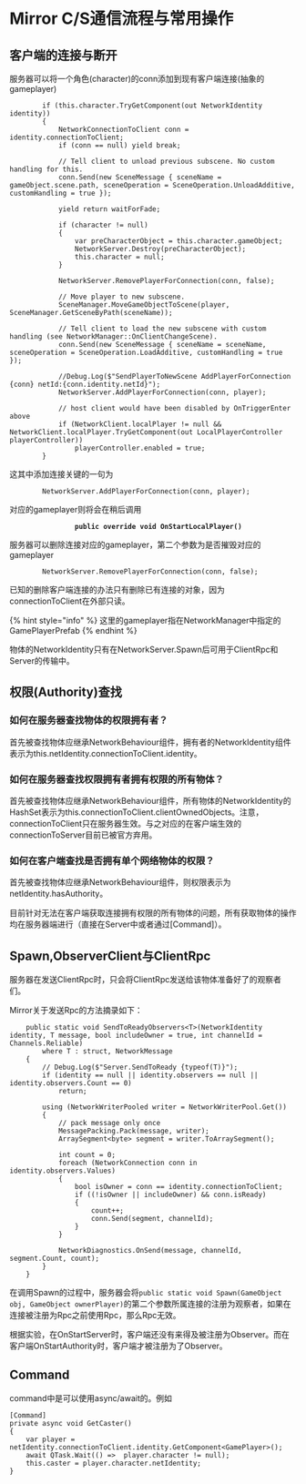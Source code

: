 # Mirror C/S通信流程与常用操作

## 客户端的连接与断开

服务器可以将一个角色(character)的conn添加到现有客户端连接(抽象的gameplayer)

```
		if (this.character.TryGetComponent(out NetworkIdentity identity))
		{
			NetworkConnectionToClient conn = identity.connectionToClient;
			if (conn == null) yield break;

			// Tell client to unload previous subscene. No custom handling for this.
			conn.Send(new SceneMessage { sceneName = gameObject.scene.path, sceneOperation = SceneOperation.UnloadAdditive, customHandling = true });

			yield return waitForFade;

			if (character != null)
			{
				var preCharacterObject = this.character.gameObject;
				NetworkServer.Destroy(preCharacterObject);
				this.character = null;
			}

			NetworkServer.RemovePlayerForConnection(conn, false);

			// Move player to new subscene.
			SceneManager.MoveGameObjectToScene(player, SceneManager.GetSceneByPath(sceneName));

			// Tell client to load the new subscene with custom handling (see NetworkManager::OnClientChangeScene).
			conn.Send(new SceneMessage { sceneName = sceneName, sceneOperation = SceneOperation.LoadAdditive, customHandling = true });

			//Debug.Log($"SendPlayerToNewScene AddPlayerForConnection {conn} netId:{conn.identity.netId}");
			NetworkServer.AddPlayerForConnection(conn, player);

			// host client would have been disabled by OnTriggerEnter above
			if (NetworkClient.localPlayer != null && NetworkClient.localPlayer.TryGetComponent(out LocalPlayerController playerController))
				playerController.enabled = true;
		}
```

这其中添加连接关键的一句为

```
		NetworkServer.AddPlayerForConnection(conn, player);
```

对应的gameplayer则将会在稍后调用

<pre><code><strong>                public override void OnStartLocalPlayer()
</strong></code></pre>

服务器可以删除连接对应的gameplayer，第二个参数为是否摧毁对应的gameplayer

```
		NetworkServer.RemovePlayerForConnection(conn, false);
```

已知的删除客户端连接的办法只有删除已有连接的对象，因为connectionToClient在外部只读。

{% hint style="info" %}
这里的gameplayer指在NetworkManager中指定的GamePlayerPrefab
{% endhint %}

物体的NetworkIdentity只有在NetworkServer.Spawn后可用于ClientRpc和Server的传输中。

## 权限(Authority)查找

### 如何在服务器查找物体的权限拥有者？

首先被查找物体应继承NetworkBehaviour组件，拥有者的NetworkIdentity组件表示为this.netIdentity.connectionToClient.identity。

### 如何在服务器查找权限拥有者拥有权限的所有物体？

首先被查找物体应继承NetworkBehaviour组件，所有物体的NetworkIdentity的HashSet表示为this.connectionToClient.clientOwnedObjects。注意，connectionToClient只在服务器生效。与之对应的在客户端生效的connectionToServer目前已被官方弃用。

### 如何在客户端查找是否拥有单个网络物体的权限？

首先被查找物体应继承NetworkBehaviour组件，则权限表示为netIdentity.hasAuthority。



目前针对无法在客户端获取连接拥有权限的所有物体的问题，所有获取物体的操作均在服务器端进行（直接在Server中或者通过\[Command]）。

## Spawn,ObserverClient与ClientRpc

服务器在发送ClientRpc时，只会将ClientRpc发送给该物体准备好了的观察者们。

Mirror关于发送Rpc的方法摘录如下：

```
    public static void SendToReadyObservers<T>(NetworkIdentity identity, T message, bool includeOwner = true, int channelId = Channels.Reliable)
        where T : struct, NetworkMessage
    {
        // Debug.Log($"Server.SendToReady {typeof(T)}");
        if (identity == null || identity.observers == null || identity.observers.Count == 0)
            return;

        using (NetworkWriterPooled writer = NetworkWriterPool.Get())
        {
            // pack message only once
            MessagePacking.Pack(message, writer);
            ArraySegment<byte> segment = writer.ToArraySegment();

            int count = 0;
            foreach (NetworkConnection conn in identity.observers.Values)
            {
                bool isOwner = conn == identity.connectionToClient;
                if ((!isOwner || includeOwner) && conn.isReady)
                {
                    count++;
                    conn.Send(segment, channelId);
                }
            }

            NetworkDiagnostics.OnSend(message, channelId, segment.Count, count);
        }
    }
```

在调用Spawn的过程中，服务器会将`public static void Spawn(GameObject obj, GameObject ownerPlayer)`的第二个参数所属连接的注册为观察者，如果在连接被注册为Rpc之前使用Rpc，那么Rpc无效。

根据实验，在OnStartServer时，客户端还没有来得及被注册为Observer。而在客户端OnStartAuthority时，客户端才被注册为了Observer。

## Command

command中是可以使用async/await的。例如

```
[Command]
private async void GetCaster()
{
	var player = netIdentity.connectionToClient.identity.GetComponent<GamePlayer>();
	await QTask.Wait(() =>  player.character != null);
	this.caster = player.character.netIdentity;
}
```
